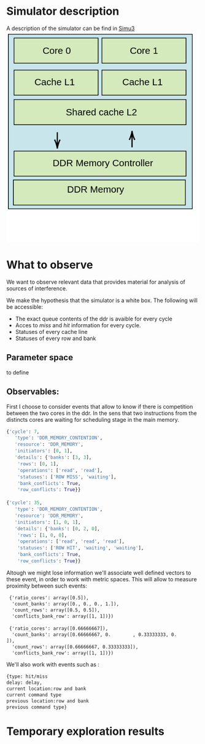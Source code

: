 # Simulator description
A description of the simulator can be find in [Simu3](https://github.com/Ludoviccccc/Simu3)
![Alt text](illustrations/simulator_new.png)
# What to observe
We want to observe relevant data that provides material for analysis of sources of interference.

We make the hypothesis that the simulator is a white box. The following will be accessible:
* The exact queue contents of the ddr is avaible for every cycle
* Acces to *miss* and *hit* information for every cycle.
* Statuses of every cache line
* Statuses of every row and bank 
## Parameter space
to define

## Observables:
First I choose to consider events that allow to know if there is competition between the two cores in the ddr. In the sens that two instructions from the distincts cores are waiting for scheduling stage in the main memory.
```python
{'cycle': 7,
   'type': 'DDR_MEMORY_CONTENTION',
   'resource': 'DDR_MEMORY',
   'initiators': [0, 1],
   'details': {'banks': [3, 3],
    'rows': [0, 1],
    'operations': ['read', 'read'],
    'statuses': ['ROW MISS', 'waiting'],
    'bank_conflicts': True,
    'row_conflicts': True}}

{'cycle': 35,
   'type': 'DDR_MEMORY_CONTENTION',
   'resource': 'DDR_MEMORY',
   'initiators': [1, 0, 1],
   'details': {'banks': [0, 2, 0],
    'rows': [1, 0, 0],
    'operations': ['read', 'read', 'read'],
    'statuses': ['ROW HIT', 'waiting', 'waiting'],
    'bank_conflicts': True,
    'row_conflicts': True}}
```
Altough we might lose information we'll associate well defined vectors to these event, in order to work with metric spaces. This will allow to measure proximity between such events:
```
 {'ratio_cores': array([0.5]),
  'count_banks': array([0., 0., 0., 1.]),
  'count_rows': array([0.5, 0.5]),
  'conflicts_bank_row': array([1, 1])})

 {'ratio_cores': array([0.66666667]),
  'count_banks': array([0.66666667, 0.        , 0.33333333, 0.        ]),
  'count_rows': array([0.66666667, 0.33333333]),
  'conflicts_bank_row': array([1, 1])})
```




We'll also work with events such as :
```
{type: hit/miss 
delay: delay,
current location:row and bank 
current command type
previous location:row and bank 
previous command type}
```
# Temporary exploration results


